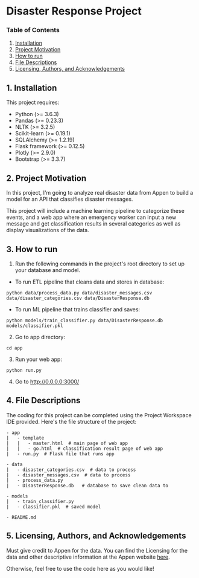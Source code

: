 # Disaster Response Project

### Table of Contents

1. [Installation](#installation)
2. [Project Motivation](#project_motivation)
3. [How to run](#how_run)
4. [File Descriptions](#file_descriptions)
5. [Licensing, Authors, and Acknowledgements](#licensing)
   
## 1. Installation <a name='installation'></a>
This project requires:
* Python (>= 3.6.3)
* Pandas (>= 0.23.3)
* NLTK (>= 3.2.5)
* Scikit-learn (>= 0.19.1)
* SQLAlchemy (>= 1.2.19)
* Flask framework (>= 0.12.5)
* Plotly (>= 2.9.0)
* Bootstrap (>= 3.3.7)


## 2. Project Motivation <a name='project_motivation'></a>

In this project, I'm going to analyze real disaster data from Appen to build a model for an API that classifies disaster messages.

This project will include  a machine learning pipeline to categorize these events, and a web app where an emergency worker can input a new message and get classification results in several categories as well as display visualizations of the data.


## 3. How to run <a name='how_run'></a>
1. Run the following commands in the project's root directory to set up your database and model.

- To run ETL pipeline that cleans data and stores in database:

```
python data/process_data.py data/disaster_messages.csv data/disaster_categories.csv data/DisasterResponse.db
```

 - To run ML pipeline that trains classifier and saves:

```
python models/train_classifier.py data/DisasterResponse.db models/classifier.pkl
```

2. Go to app directory: 
```
cd app
```

3. Run your web app:   
```
python run.py
```

4. Go to http://0.0.0.0:3000/


## 4. File Descriptions <a name='file_descriptions'></a>
The coding for this project can be completed using the Project Workspace IDE provided. Here's the file structure of the project:
```
- app
|   - template
|   |   - master.html  # main page of web app
|   |   - go.html  # classification result page of web app
|   - run.py  # Flask file that runs app

- data
|   - disaster_categories.csv  # data to process 
|   - disaster_messages.csv  # data to process
|   - process_data.py
|   - DisasterResponse.db   # database to save clean data to

- models
|   - train_classifier.py
|   - classifier.pkl  # saved model 

- README.md
```


## 5. Licensing, Authors, and Acknowledgements <a name='licensing'></a>

Must give credit to Appen for the data. You can find the Licensing for the data and other descriptive information at the Appen website [here](https://appen.com/).

Otherwise, feel free to use the code here as you would like!